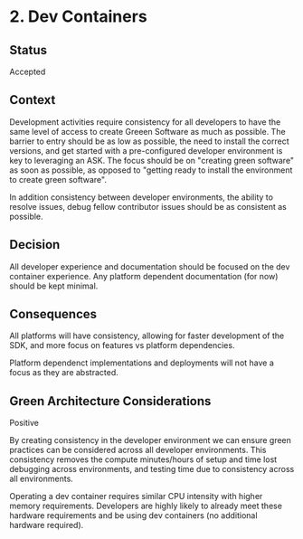 # 2. Dev Containers

## Status
Accepted

## Context
Development activities require consistency for all developers to have the same level of access to create Greeen Software as much as possible.  The barrier to entry should be as low as possible, the need to install the correct versions, and get started with a pre-configured developer environment is key to leveraging an ASK.  The focus should be on "creating green software" as soon as possible, as opposed to "getting ready to install the environment to create green software".  

In addition consistency between developer environments, the ability to resolve issues, debug fellow contributor issues should be as consistent as possible.

## Decision
All developer experience and documentation should be focused on the dev container experience.  Any platform dependent documentation (for now) should be kept minimal.

## Consequences
All platforms will have consistency, allowing for faster development of the SDK, and more focus on features vs platform dependencies.

Platform dependenct implementations and deployments will not have a focus as they are abstracted.  

## Green Architecture Considerations
Positive

By creating consistency in the developer environment we can ensure green practices can be considered across all developer environments.  This consistency removes the compute minutes/hours of setup and time lost debugging across environments, and testing time due to consistency across all environments.

Operating a dev container requires similar CPU intensity with higher memory requirements.  Developers are highly likely to already meet these hardware requirements and be using dev containers (no additional hardware required).